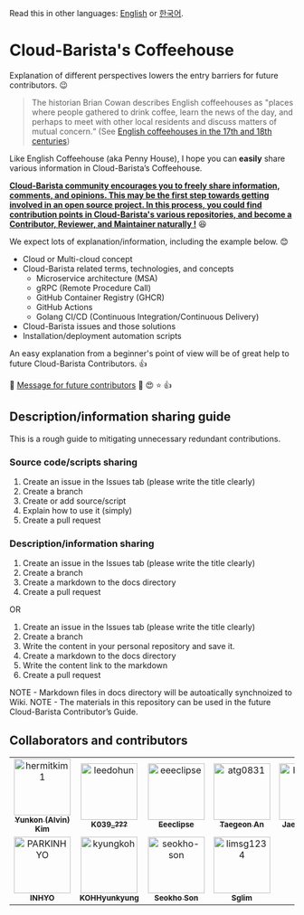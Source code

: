 Read this in other languages: [English](https://github.com/cloud-barista/cb-coffeehouse/blob/main/README.en.md) or [한국어](https://github.com/cloud-barista/cb-coffeehouse/blob/main/README.md).

# Cloud-Barista's Coffeehouse

Explanation of different perspectives lowers the entry barriers for future contributors. 😉

> The historian Brian Cowan describes English coffeehouses as "places where people gathered to drink coffee, learn the news of the day, and perhaps to meet with other local residents and discuss matters of mutual concern.“ (See [English coffeehouses in the 17th and 18th centuries](https://en.wikipedia.org/wiki/English_coffeehouses_in_the_17th_and_18th_centuries))

Like English Coffeehouse (aka Penny House), I hope you can **easily** share various information in Cloud-Barista’s Coffeehouse.

**<ins>Cloud-Barista community encourages you to freely share information, comments, and opinions. This may be the first step towards getting involved in an open source project. In this process, you could find contribution points in Cloud-Barista's various repositories, and become a Contributor, Reviewer, and Maintainer naturally !**</ins> 😆

We expect lots of explanation/information, including the example below. 😊

- Cloud or Multi-cloud concept
- Cloud-Barista related terms, technologies, and concepts
  - Microservice architecture (MSA)
  - gRPC (Remote Procedure Call)
  - GitHub Container Registry (GHCR)
  - GitHub Actions
  - Golang CI/CD (Continuous Integration/Continuous Delivery)
- Cloud-Barista issues and those solutions
- Installation/deployment automation scripts

An easy explanation from a beginner's point of view will be of great help to future Cloud-Barista Contributors. 👍

🎁 [Message for future contributors](https://github.com/cloud-barista/cb-coffeehouse/wiki/Interview-with-Seokho-Son) 💯 😍 ⭐ 👍

## Description/information sharing guide

This is a rough guide to mitigating unnecessary redundant contributions.

### Source code/scripts sharing
  1. Create an issue in the Issues tab (please write the title clearly)
  2. Create a branch
  3. Create or add source/script
  4. Explain how to use it (simply)
  5. Create a pull request

### Description/information sharing
  1. Create an issue in the Issues tab (please write the title clearly)
  2. Create a branch
  3. Create a markdown to the docs directory
  4. Create a pull request
  
OR

  1. Create an issue in the Issues tab (please write the title clearly)
  2. Create a branch
  3. Write the content in your personal repository and save it.
  4. Create a markdown to the docs directory
  5. Write the content link to the markdown
  6. Create a pull request

NOTE - Markdown files in docs directory will be autoatically synchnoized to Wiki.
NOTE - The materials in this repository can be used in the future Cloud-Barista Contributor’s Guide.

## Collaborators and contributors

<!-- readme: collaborators,contributors -start -->
<table>
<tr>
    <td align="center">
        <a href="https://github.com/hermitkim1">
            <img src="https://avatars.githubusercontent.com/u/7975459?v=4" width="100;" alt="hermitkim1"/>
            <br />
            <sub><b>Yunkon (Alvin) Kim </b></sub>
        </a>
    </td>
    <td align="center">
        <a href="https://github.com/leedohun">
            <img src="https://avatars.githubusercontent.com/u/33706689?v=4" width="100;" alt="leedohun"/>
            <br />
            <sub><b>K039_???</b></sub>
        </a>
    </td>
    <td align="center">
        <a href="https://github.com/eeeclipse">
            <img src="https://avatars.githubusercontent.com/u/48973781?v=4" width="100;" alt="eeeclipse"/>
            <br />
            <sub><b>Eeeclipse</b></sub>
        </a>
    </td>
    <td align="center">
        <a href="https://github.com/atg0831">
            <img src="https://avatars.githubusercontent.com/u/44899448?v=4" width="100;" alt="atg0831"/>
            <br />
            <sub><b>Taegeon An</b></sub>
        </a>
    </td>
    <td align="center">
        <a href="https://github.com/benz-e-class">
            <img src="https://avatars.githubusercontent.com/u/79443893?v=4" width="100;" alt="benz-e-class"/>
            <br />
            <sub><b>Jae Hyeok Yu</b></sub>
        </a>
    </td>
    <td align="center">
        <a href="https://github.com/jangh-lee">
            <img src="https://avatars.githubusercontent.com/u/72970232?v=4" width="100;" alt="jangh-lee"/>
            <br />
            <sub><b>Jangh-lee</b></sub>
        </a>
    </td></tr>
<tr>
    <td align="center">
        <a href="https://github.com/PARKINHYO">
            <img src="https://avatars.githubusercontent.com/u/47745785?v=4" width="100;" alt="PARKINHYO"/>
            <br />
            <sub><b>INHYO</b></sub>
        </a>
    </td>
    <td align="center">
        <a href="https://github.com/kyungkoh">
            <img src="https://avatars.githubusercontent.com/u/21353715?v=4" width="100;" alt="kyungkoh"/>
            <br />
            <sub><b>KOHHyunkyung</b></sub>
        </a>
    </td>
    <td align="center">
        <a href="https://github.com/seokho-son">
            <img src="https://avatars.githubusercontent.com/u/5966944?v=4" width="100;" alt="seokho-son"/>
            <br />
            <sub><b>Seokho Son</b></sub>
        </a>
    </td>
    <td align="center">
        <a href="https://github.com/limsg1234">
            <img src="https://avatars.githubusercontent.com/u/53066410?v=4" width="100;" alt="limsg1234"/>
            <br />
            <sub><b>Sglim</b></sub>
        </a>
    </td></tr>
</table>
<!-- readme: collaborators,contributors -end -->
